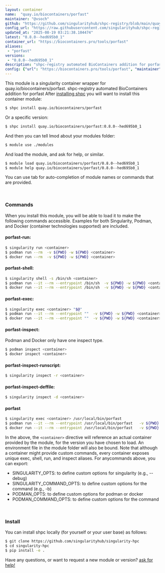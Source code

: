 ```yaml
---
layout: container
name:  "quay.io/biocontainers/porfast"
maintainer: "@vsoch"
github: "https://github.com/singularityhub/shpc-registry/blob/main/quay.io/biocontainers/porfast/container.yaml"
config_url: "https://raw.githubusercontent.com/singularityhub/shpc-registry/main/quay.io/biocontainers/porfast/container.yaml"
updated_at: "2025-08-19 03:21:38.104474"
latest: "0.8.0--hed695b0_1"
container_url: "https://biocontainers.pro/tools/porfast"
aliases:
 - "porfast"
versions:
 - "0.8.0--hed695b0_1"
description: "shpc-registry automated BioContainers addition for porfast"
config: {"url": "https://biocontainers.pro/tools/porfast", "maintainer": "@vsoch", "description": "shpc-registry automated BioContainers addition for porfast", "latest": {"0.8.0--hed695b0_1": "sha256:ce3353011864f153d8ecc15864b0b7b8f9565020864284a2d637a703ada16f4f"}, "tags": {"0.8.0--hed695b0_1": "sha256:ce3353011864f153d8ecc15864b0b7b8f9565020864284a2d637a703ada16f4f"}, "docker": "quay.io/biocontainers/porfast", "aliases": {"porfast": "/usr/local/bin/porfast"}}
---
```


This module is a singularity container wrapper for quay.io/biocontainers/porfast.
shpc-registry automated BioContainers addition for porfast
After [installing shpc](#install) you will want to install this container module:


```bash
$ shpc install quay.io/biocontainers/porfast
```

Or a specific version:

```bash
$ shpc install quay.io/biocontainers/porfast:0.8.0--hed695b0_1
```

And then you can tell lmod about your modules folder:

```bash
$ module use ./modules
```

And load the module, and ask for help, or similar.

```bash
$ module load quay.io/biocontainers/porfast/0.8.0--hed695b0_1
$ module help quay.io/biocontainers/porfast/0.8.0--hed695b0_1
```

You can use tab for auto-completion of module names or commands that are provided.

<br>

### Commands

When you install this module, you will be able to load it to make the following commands accessible.
Examples for both Singularity, Podman, and Docker (container technologies supported) are included.

#### porfast-run:

```bash
$ singularity run <container>
$ podman run --rm  -v ${PWD} -w ${PWD} <container>
$ docker run --rm  -v ${PWD} -w ${PWD} <container>
```

#### porfast-shell:

```bash
$ singularity shell -s /bin/sh <container>
$ podman run --it --rm --entrypoint /bin/sh  -v ${PWD} -w ${PWD} <container>
$ docker run --it --rm --entrypoint /bin/sh  -v ${PWD} -w ${PWD} <container>
```

#### porfast-exec:

```bash
$ singularity exec <container> "$@"
$ podman run --it --rm --entrypoint ""  -v ${PWD} -w ${PWD} <container> "$@"
$ docker run --it --rm --entrypoint ""  -v ${PWD} -w ${PWD} <container> "$@"
```

#### porfast-inspect:

Podman and Docker only have one inspect type.

```bash
$ podman inspect <container>
$ docker inspect <container>
```

#### porfast-inspect-runscript:

```bash
$ singularity inspect -r <container>
```

#### porfast-inspect-deffile:

```bash
$ singularity inspect -d <container>
```


#### porfast

```bash
$ singularity exec <container> /usr/local/bin/porfast
$ podman run --it --rm --entrypoint /usr/local/bin/porfast   -v ${PWD} -w ${PWD} <container> -c " $@"
$ docker run --it --rm --entrypoint /usr/local/bin/porfast   -v ${PWD} -w ${PWD} <container> -c " $@"
```



In the above, the `<container>` directive will reference an actual container provided
by the module, for the version you have chosen to load. An environment file in the
module folder will also be bound. Note that although a container
might provide custom commands, every container exposes unique exec, shell, run, and
inspect aliases. For anycommands above, you can export:

 - SINGULARITY_OPTS: to define custom options for singularity (e.g., --debug)
 - SINGULARITY_COMMAND_OPTS: to define custom options for the command (e.g., -b)
 - PODMAN_OPTS: to define custom options for podman or docker
 - PODMAN_COMMAND_OPTS: to define custom options for the command

<br>

### Install

You can install shpc locally (for yourself or your user base) as follows:

```bash
$ git clone https://github.com/singularityhub/singularity-hpc
$ cd singularity-hpc
$ pip install -e .
```

Have any questions, or want to request a new module or version? [ask for help!](https://github.com/singularityhub/singularity-hpc/issues)